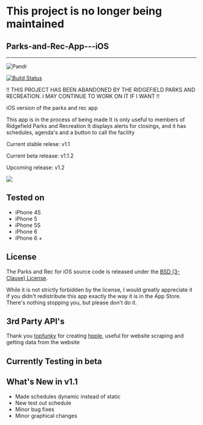 This project is no longer being maintained
==========================================

## Parks-and-Rec-App---iOS
---
![Pandr](https://nikhilp.org/images/a.png)

[![Build Status](https://travis-ci.org/indianpoptart/Parks-and-Rec-App---iOS.svg?branch=master)](https://travis-ci.org/indianpoptart/Parks-and-Rec-App---iOS)

!! THIS PROJECT HAS BEEN ABANDONED BY THE RIDGEFIELD PARKS AND RECREATION. I MAY CONTINUE TO WORK ON IT IF I WANT !!

iOS version of the parks and rec app

This app is in the process of being made
It is only useful to members of Ridgefield Parks and Recreation
It displays alerts for closings, and it has schedules, agenda's
and a button to call the facility

Current stable relese: v1.1

Current beta release: v1.1.2

Upcoming release: v1.2

[<img src="https://linkmaker.itunes.apple.com/images/badges/en-us/badge_appstore-lrg.svg">][2]

[2]: https://geo.itunes.apple.com/us/app/myparksandrec/id924248341?mt=8


## Tested on
* iPhone 4S
* iPhone 5
* iPhone 5S
* iPhone 6 
* iPhone 6 +

## License

The Parks and Rec for iOS source code is released under the [BSD (3-Clause) License](https://github.com/indianpoptart/Parks-and-Rec-App---iOS/blob/master/LICENSE).

While it is not strictly forbidden by the license, I would greatly appreciate it if you didn't redistribute this app exactly the way it is in the App Store. There's nothing stopping you, but please don't do it.

## 3rd Party API's

Thank you [topfunky](http://topfunky.com) for creating [hpple](https://github.com/topfunky/hpple), useful for website scraping and getting data from the website

## Currently Testing in beta

## What's New in v1.1
-  Made schedules dynamic instead of static
-  New test out schedule
-  Minor bug fixes
-  Minor graphical changes

